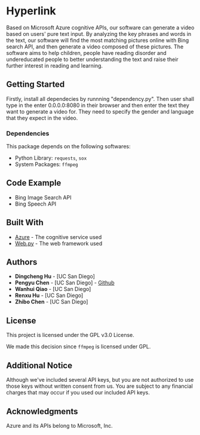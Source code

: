 # Hyperlink

Based on Microsoft Azure cognitive APIs, our software can generate a video based on
users' pure text input. By analyzing the key phrases and words in the text, our software
will find the most matching pictures online with Bing search API, and then generate
a video composed of these pictures. The software aims to help children, people have
reading disorder and undereducated people to better understanding the text and raise
their further interest in reading and learning.

## Getting Started

Firstly, install all dependecies by runnning "dependency.py". Then user shall type in
the enter 0.0.0.0:8080 in their browser and then enter the text they want to generate 
a video for. They need to specify the gender and language that they expect in the video.

### Dependencies

This package depends on the following softwares:

- Python Library: `requests`, `sox`
- System Packages: `ffmpeg`


## Code Example

* Bing Image Search API
* Bing Speech API

## Built With

* [Azure](https://www.azure.com) - The cognitive service used
* [Web.py](https://www.webpy.org) - The web framework used

## Authors

* **Dingcheng Hu** - [UC San Diego]
* **Pengyu Chen** - [UC San Diego] - [Github](https://github.com/EasonChan236)
* **Wanhui Qiao** - [UC San Diego]
* **Renxu Hu** - [UC San Diego]
* **Zhibo Chen** - [UC San Diego]

## License

This project is licensed under the GPL v3.0  License.

We made this decision since `ffmpeg` is licensed under GPL.

## Additional Notice

Although we've included several API keys, but you are not authorized to use 
those keys without written consent from us. You are subject to any financial
charges that may occur if you used our included API keys.


## Acknowledgments

Azure and its APIs belong to Microsoft, Inc.
